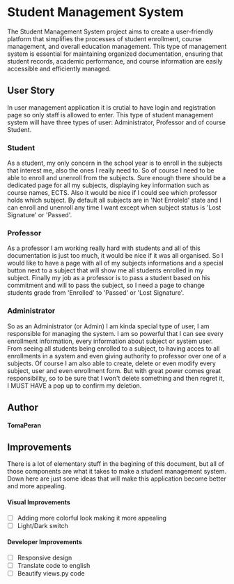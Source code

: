 # Student Management System

The Student Management System project aims to create a user-friendly platform that simplifies the processes of student enrollment, course management, and overall education management. This type of management system is essential for maintaining organized documentation, ensuring that student records, academic performance, and course information are easily accessible and efficiently managed.

## User Story
In user management application it is crutial to have login and registration page so only staff is allowed to enter. This type of student management system will have three types of user: Administrator, Professor and of course Student.


### Student
As a student, my only concern in the school year is to enroll in the subjects that interest me, also the ones I really need to. So of course I need to be able to enroll and unenroll from the subjects. Sure enough there should be a dedicated page for all my subjects, displaying key information such as course names, ECTS. Also it would be nice if I could see which professor holds which subject. By default all subjects are in 'Not Enroleld' state and I can enroll and unenroll any time I want except when subject status is 'Lost Signature' or 'Passed'.

### Professor
As a professor I am working really hard with students and all of this documentation is just too much, it would be nice if it was all organised. So I would like to have a page with all of my subjects informations and a special button next to a subject that will show me all students enrolled in my subject. Finally my job as a professor is to pass a student based on his commitment and will to pass the subject, so I need a page to change students grade from 'Enrolled' to 'Passed' or 'Lost Signature'.

### Administrator
So as an Administrator (or Admin) I am kinda special type of user, I am responsible for managing the system. I am so powerful that I can see every enrollment information, every information about subject or system user. From seeing all students being enrolled to a subject, to having acces to all enrollments in a system and even giving authority to professor over one of a subjects. Of course I am also able to create, delete or even modify every subject, user and even enrollment form. But with great power comes great responsibility, so to be sure that I won't delete something and then regret it, I MUST HAVE a pop up to confirm my deletion.


## Author
#### TomaPeran


## Improvements
There is a lot of elementary stuff in the begining of this document, but all of those components are what it takes to make a student management system. Down here are just some ideas that will make this application become better and more appealing.

#### Visual Improvements
- [ ] Adding more colorful look making it more appealing
- [ ] Light/Dark switch

#### Developer Improvements
- [ ] Responsive design
- [ ] Translate code to english
- [ ] Beautify views.py code